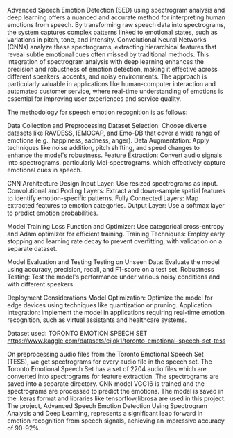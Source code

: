 Advanced Speech Emotion Detection (SED) using spectrogram analysis and deep learning offers a nuanced and accurate method for interpreting human emotions from speech. By transforming raw speech data into spectrograms, the system captures complex patterns linked to emotional states, such as variations in pitch, tone, and intensity. Convolutional Neural Networks (CNNs) analyze these spectrograms, extracting hierarchical features that reveal subtle emotional cues often missed by traditional methods. This integration of spectrogram analysis with deep learning enhances the precision and robustness of emotion detection, making it effective across different speakers, accents, and noisy environments. The approach is particularly valuable in applications like human-computer interaction and automated customer service, where real-time understanding of emotions is essential for improving user experiences and service quality.

The methodology for speech emotion recognition is as follows:

Data Collection and Preprocessing
Dataset Selection: Choose diverse datasets like RAVDESS, IEMOCAP, and Emo-DB that cover a wide range of emotions (e.g., happiness, sadness, anger).
Data Augmentation: Apply techniques like noise addition, pitch shifting, and speed changes to enhance the model's robustness.
Feature Extraction: Convert audio signals into spectrograms, particularly Mel-spectrograms, which effectively capture emotional cues in speech.

CNN Architecture Design
Input Layer: Use resized spectrograms as input.
Convolutional and Pooling Layers: Extract and down-sample spatial features to identify emotion-specific patterns.
Fully Connected Layers: Map extracted features to emotion categories.
Output Layer: Use a softmax layer to predict emotion probabilities.

Model Training
Loss Function and Optimizer: Use categorical cross-entropy and Adam optimizer for efficient training.
Training Techniques: Employ early stopping and learning rate decay to prevent overfitting, with validation on a separate dataset.

Model Evaluation and Testing
Testing on Unseen Data: Evaluate the model using accuracy, precision, recall, and F1-score on a test set.
Robustness Testing: Test the model's performance under various noisy conditions and with different speakers.

Deployment Considerations
Model Optimization: Optimize the model for edge devices using techniques like quantization or pruning.
Application Integration: Implement the model in applications requiring real-time emotion recognition, such as virtual assistants and healthcare systems.

Dataset used: TORONTO EMOTION SPEECH SET
https://www.kaggle.com/datasets/ejlok1/toronto-emotional-speech-set-tess

On preprocessing audio files from the Toronto Emotional Speech Set (TESS), we get spectrograms for every audio file in the speech set. The Toronto Emotional Speech Set has a set of 2204 audio files which are converted into spectrograms for feature extraction.
The spectrograms are saved into a separate directory. CNN model VGG16 is trained and the spectrograms are processed to predict the emotions. The model is saved in the .keras format and libraries like tensorflow,librosa are used in this project.
The project, Advanced Speech Emotion Detection Using Spectrogram Analysis and Deep Learning, represents a significant leap forward in emotion recognition from speech signals, achieving an impressive accuracy of 90-92%. 

